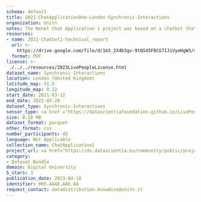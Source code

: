 ```yaml
---
schema: default
title: 2021-ChatApplicationOne-London-Synchronic-Interactions
organization: Unitn
notes: The Wenet Chat Application 1 project was based on a chatbot that collected questions and answers from university students in Italy, Denmark, Paraguay, the United Kingdom, and Mongolia. It was conducted in March and June 2021 to improve the knowledge about students' lives to promote the design of better and more targeted technology and support tools for students. It was a European Union WeNet Horizon 2020-funded project with the overall goal of developing a diversity-aware, machine-mediated paradigm for social interactions. Data was collected with a Telegram App and the i-Log Application. Some of the data collected included the respondent's career information (department, study course, study year,) and demographics (age, gender'). Questions were sent on the Telegram App and user answers were recorded, the i-Log App recorded sensor data (such as location, accelerometer) from the user device. This data was collected in three phases, the first phase entailed interacting with the Telegram App Ask4Help, and sensor data was also collected during this phase. The second phase involved respondents answering a questionnaire, and in the third phase, they participated in a focus group to provide feedback.
resources:
- name: 2021-Chatbot1-technical_report
  url: >-
    https://drive.google.com/file/d/1m3_2X4b3gv-9tQS45FBCG7IJiVyeHgW3/view?usp=sharing
  format: PDF
license: >-
 ./../../resources/2023LivePeopleLicense.html
dataset_name: Synchronic-Interactions
location: London (United Kingdom)
latitude_map: 51.5
longitude_map: 0.12
start_date: 2021-03-12
end_date: 2021-03-28
dataset_type: Synchronic-Interactions
sensor_type: <a href ="https://datascientiafoundation.github.io/LivePeople/datasets/2021-CH1-London-Questionnaire-Exit-Survey/">Exit survey </a>, <a href ="https://datascientiafoundation.github.io/LivePeople/datasets/2021-CH1-London-Questionnaire%20Profiling/">Profiling</a>
size: 0.18 MB
dataset_format: parquet
other_format: csv
number_participants: 45
language: Not Applicable
collection_name: ChatApplication1
project_url: <a href="https://ds.datascientia.eu/community/public/projects/7cdeeca4-a7be-4024-93c8-07e4cbea4856">https://ds.datascientia.eu/community/public/projects/7cdeeca4-a7be-4024-93c8-07e4cbea4856</a>
category:
- Dataset Bundle
domain: Digital University
5_stars: 3
publication_date: 2023-04-18
identifier: 005.AAAE.AAE.AA
request_contact: datadistribution.knowdive@unitn.it
---
```



